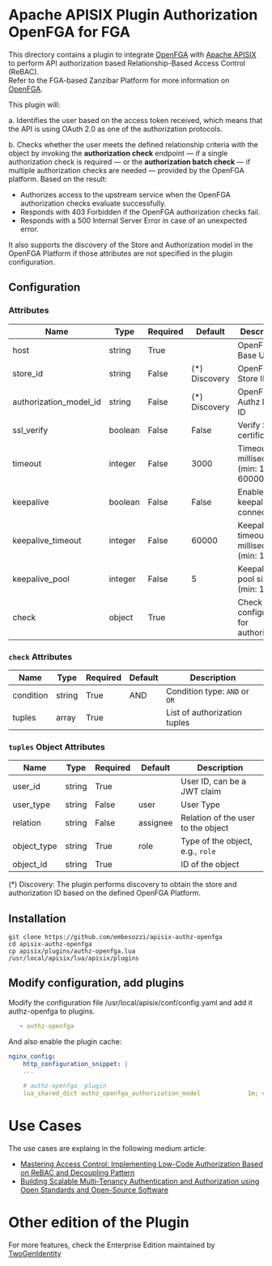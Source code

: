 # Apache APISIX Plugin Authorization OpenFGA for FGA

This directory contains a plugin to integrate [OpenFGA](https://openfga.dev/) with [Apache APISIX](https://apisix.apache.org/) to perform API authorization based Relationship-Based Access Control (ReBAC).   
Refer to the FGA-based Zanzibar Platform for more information on [OpenFGA](https://openfga.dev/).

This plugin will:

a. Identifies the user based on the access token received, which means that the API is using OAuth 2.0 as one of the authorization protocols.

b. Checks whether the user meets the defined relationship criteria with the object by invoking the **authorization check** endpoint — if a single authorization check is required — or the **authorization batch check** — if multiple authorization checks are needed — provided by the OpenFGA platform.
Based on the result:
- Authorizes access to the upstream service when the OpenFGA authorization checks evaluate successfully.
- Responds with 403 Forbidden if the OpenFGA authorization checks fail.
- Responds with a 500 Internal Server Error in case of an unexpected error.

It also supports the discovery of the Store and Authorization model in the OpenFGA Platform if those attributes are not specified in the plugin configuration.

## Configuration

### Attributes

| Name                      | Type     | Required | Default            | Description                                    |
|---------------------------|----------|----------|-------------------|------------------------------------------------|
| host                      | string   | True     |                   | OpenFGA Base URL                               |
| store_id                  | string   | False    | (*) Discovery     | OpenFGA Store ID                               |
| authorization_model_id    | string   | False    | (*) Discovery     | OpenFGA Authz Model ID                         |
| ssl_verify                | boolean  | False    | False             | Verify SSL certificate                         |
| timeout                   | integer  | False    | 3000              | Timeout in milliseconds (min: 1, max: 60000)  |
| keepalive                 | boolean  | False    | False             | Enable keepalive for connections               |
| keepalive_timeout         | integer  | False    | 60000             | Keepalive timeout in milliseconds (min: 1000) |
| keepalive_pool            | integer  | False    | 5                 | Keepalive pool size (min: 1)                   |
| check                     | object   | True     |                   | Check configuration for authorization          |

### `check` Attributes

| Name          | Type          | Required | Default | Description                                              |
|---------------|---------------|----------|---------|----------------------------------------------------------|
| condition     | string        | True     | AND     | Condition type: `AND` or `OR`                           |
| tuples        | array         | True     |         | List of authorization tuples                            |

### `tuples` Object Attributes

| Name         | Type     | Required | Default   | Description                                     |
|--------------|----------|----------|-----------|-------------------------------------------------|
| user_id      | string   | True     |           | User ID, can be a JWT claim                     |
| user_type    | string   | False    | user      | User Type                                       |
| relation     | string   | False    | assignee  | Relation of the user to the object              |
| object_type  | string   | True     | role      | Type of the object, e.g., `role`                |
| object_id    | string   | True     |           | ID of the object                                |

(*) Discovery: The plugin performs discovery to obtain the store and authorization ID based on the defined OpenFGA Platform.

## Installation
```
git clone https://github.com/embesozzi/apisix-authz-openfga
cd apisix-authz-openfga
cp apisix/plugins/authz-openfga.lua /usr/local/apisix/lua/apisix/plugins
```

## Modify configuration, add plugins
Modify the configuration file /usr/local/apisix/conf/config.yaml and add it authz-openfga to plugins.

```yaml
   - authz-openfga
```

And also enable the plugin cache:

```yaml
nginx_config:
    http_configuration_snippet: |
    ...

    # authz-openfga  plugin
    lua_shared_dict authz_openfga_authorization_model             1m; # cache for discovery metadata documents
```

# Use Cases
The use cases are explaing in the following medium article:

- [Mastering Access Control: Implementing Low-Code Authorization Based on ReBAC and Decoupling Pattern](https://embesozzi.medium.com/mastering-access-control-implementing-low-code-authorization-based-on-rebac-and-decoupling-pattern-f6f54f70115e)
- [Building Scalable Multi-Tenancy Authentication and Authorization using Open Standards and Open-Source Software](https://medium.com/@embesozzi/building-scalable-multi-tenancy-authentication-and-authorization-using-open-standards-and-7341fcd87b64)


# Other edition of the Plugin
For more features, check the Enterprise Edition maintained by [TwoGenIdentity](https://twogenidentity.com)